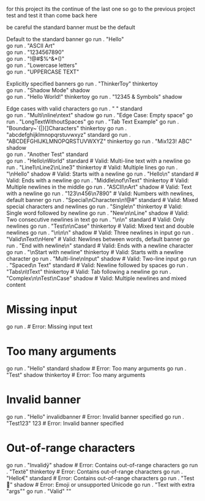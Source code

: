 for this project its the continue of the last one so go to the previous 
project test and test it than come back here 

be careful the standard banner must be the default



 Default to the standard banner
go run . "Hello"                   
go run . "ASCII Art"              
go run . "1234567890"              
go run . "!@#$%^&*()"              
go run . "Lowercase letters"       
go run . "UPPERCASE TEXT"          

 Explicitly specified banners
go run . "ThinkerToy" thinkertoy   
go run . "Shadow Mode" shadow      
go run . "Hello World!" thinkertoy 
go run . "12345 & Symbols" shadow  

 Edge cases with valid characters
go run . " " standard              
go run . "Multi\nline\ntext" shadow 
go run . "Edge Case: Empty space" 
go run . "LongTextWithoutSpaces" 
go run . "Tab	Text	Example" 
go run . "Boundary~`{|}[]Characters" thinkertoy 
go run . "abcdefghijklmnopqrstuvwxyz" standard 
go run . "ABCDEFGHIJKLMNOPQRSTUVWXYZ" thinkertoy 
go run . "Mix123! ABC" shadow      
go run . "Another Test" standard   
go run . "Hello\nWorld" standard             # Valid: Multi-line text with a newline
go run . "Line1\nLine2\nLine3" thinkertoy    # Valid: Multiple lines
go run . "\nHello" shadow                    # Valid: Starts with a newline
go run . "Hello\n" standard                  # Valid: Ends with a newline
go run . "Middle\nof\nText" thinkertoy       # Valid: Multiple newlines in the middle
go run . "ASCII\nArt" shadow                 # Valid: Text with a newline
go run . "123\n456\n7890"                    # Valid: Numbers with newlines, default banner
go run . "Special\nCharacters\n!@#" standard # Valid: Mixed special characters and newlines
go run . "Single\n" thinkertoy               # Valid: Single word followed by newline
go run . "New\n\nLine" shadow                # Valid: Two consecutive newlines in text
go run . "\n\n" standard                     # Valid: Only newlines
go run . "Test\n\nCase" thinkertoy           # Valid: Mixed text and double newlines
go run . "\n\n\n" shadow                     # Valid: Three newlines in input
go run . "Valid\nText\nHere"                 # Valid: Newlines between words, default banner
go run . "End with newline\n" standard       # Valid: Ends with a newline character
go run . "\nStart with newline" thinkertoy   # Valid: Starts with a newline character
go run . "Multi-line\nInput" shadow          # Valid: Two-line input
go run . "Spaced\n   Text" standard          # Valid: Newline followed by spaces
go run . "Tabs\n\tText" thinkertoy           # Valid: Tab following a newline
go run . "Complex\n\nTest\nCase" shadow      # Valid: Multiple newlines and mixed content


# Missing input
go run .                        # Error: Missing input text

# Too many arguments
go run . "Hello" standard shadow  # Error: Too many arguments
go run . "Test" shadow thinkertoy # Error: Too many arguments

# Invalid banner
go run . "Hello" invalidbanner    # Error: Invalid banner specified
go run . "Test123" 123            # Error: Invalid banner specified


# Out-of-range characters
go run . "Invalidÿ" shadow        # Error: Contains out-of-range characters
go run . "Textë" thinkertoy       # Error: Contains out-of-range characters
go run . "Hello€" standard        # Error: Contains out-of-range characters
go run . "Test💖" shadow          # Error: Emoji or unsupported Unicode
go run . "Text with extra "args""
go run . "Valid" "" 


